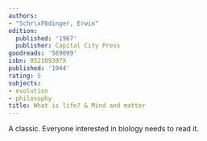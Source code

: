 ```yaml
---
authors:
- "Schr\xF6dinger, Erwin"
edition:
  published: '1967'
  publisher: Capital City Press
goodreads: '569099'
isbn: 052109397X
published: '1944'
rating: 5
subjects:
- evolution
- philosophy
title: What is life? & Mind and matter
---
```

A classic. Everyone interested in biology needs to read it.
